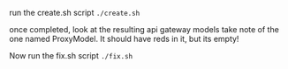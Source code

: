 run the create.sh script
`./create.sh`

once completed, look at the resulting api gateway models
take note of the one named ProxyModel. It should have reds in it, but its empty!

Now run the fix.sh script
`./fix.sh`
